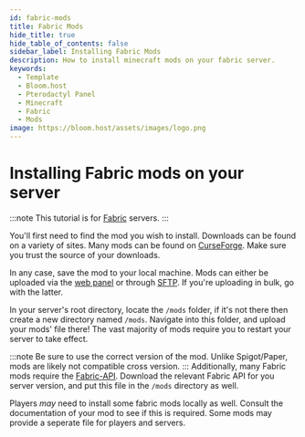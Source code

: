 ```yaml
---
id: fabric-mods
title: Fabric Mods
hide_title: true
hide_table_of_contents: false
sidebar_label: Installing Fabric Mods
description: How to install minecraft mods on your fabric server.
keywords:
  - Template
  - Bloom.host
  - Pterodactyl Panel
  - Minecraft
  - Fabric
  - Mods
image: https://bloom.host/assets/images/logo.png
---
```

# Installing Fabric mods on your server
:::note
This tutorial is for [Fabric](https://fabricmc.org) servers.
:::

You'll first need to find the mod you wish to install. Downloads can be found on a variety of sites. Many mods can be found on [CurseForge](https://www.curseforge.com/minecraft/mc-mods/fabric). Make sure you trust the source of your downloads.

In any case, save the mod to your local machine. Mods can either be uploaded via the [web panel](https://mc.bloom.host) or through [SFTP](https://docs.bloom.host/how-to-use-sftp). If you're uploading in bulk, go with the latter.

In your server's root directory, locate the `/mods` folder, if it's not there then create a new directory named `/mods`. Navigate into this folder, and upload your mods' file there! The vast majority of mods require you to restart your server to take effect.

:::note
Be sure to use the correct version of the mod. Unlike Spigot/Paper, mods are likely not compatible cross version.
:::
Additionally, many Fabric mods require the [Fabric-API](https://www.curseforge.com/minecraft/mc-mods/fabric-api). Download the relevant Fabric API for you server version, and put this file in the `/mods` directory as well.

Players *may* need to install some fabric mods locally as well. Consult the documentation of your mod to see if this is required. Some mods may provide a seperate file for players and servers.
